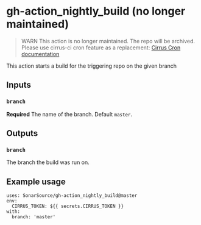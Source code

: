 # gh-action_nightly_build (no longer maintained)

> WARN
> This action is no longer maintained. The repo will be archived.
> Please use cirrus-ci cron feature as a replacement: [Cirrus Cron documentation](https://cirrus-ci.org/guide/writing-tasks/#cron-builds)

This action starts a build for the triggering repo on the given branch

## Inputs

### `branch`

**Required** The name of the branch. Default `master`.

## Outputs

### `branch`

The branch the build was run on.


## Example usage

```
uses: SonarSource/gh-action_nightly_build@master
env:
  CIRRUS_TOKEN: ${{ secrets.CIRRUS_TOKEN }}
with:
  branch: 'master'
```

